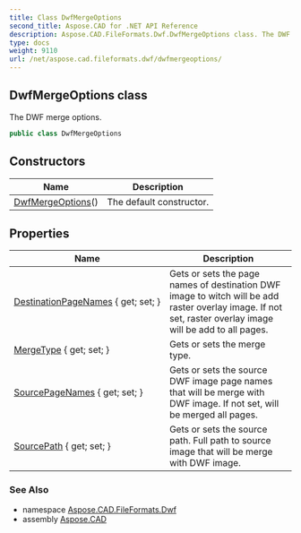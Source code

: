 ```yaml
---
title: Class DwfMergeOptions
second_title: Aspose.CAD for .NET API Reference
description: Aspose.CAD.FileFormats.Dwf.DwfMergeOptions class. The DWF merge options
type: docs
weight: 9110
url: /net/aspose.cad.fileformats.dwf/dwfmergeoptions/
---
```

## DwfMergeOptions class

The DWF merge options.

```csharp
public class DwfMergeOptions
```

## Constructors

| Name | Description |
| --- | --- |
| [DwfMergeOptions](dwfmergeoptions/)() | The default constructor. |

## Properties

| Name | Description |
| --- | --- |
| [DestinationPageNames](../../aspose.cad.fileformats.dwf/dwfmergeoptions/destinationpagenames/) { get; set; } | Gets or sets the page names of destination DWF image to witch will be add raster overlay image. If not set, raster overlay image will be add to all pages. |
| [MergeType](../../aspose.cad.fileformats.dwf/dwfmergeoptions/mergetype/) { get; set; } | Gets or sets the merge type. |
| [SourcePageNames](../../aspose.cad.fileformats.dwf/dwfmergeoptions/sourcepagenames/) { get; set; } | Gets or sets the source DWF image page names that will be merge with DWF image. If not set, will be merged all pages. |
| [SourcePath](../../aspose.cad.fileformats.dwf/dwfmergeoptions/sourcepath/) { get; set; } | Gets or sets the source path. Full path to source image that will be merge with DWF image. |

### See Also

* namespace [Aspose.CAD.FileFormats.Dwf](../../aspose.cad.fileformats.dwf/)
* assembly [Aspose.CAD](../../)


